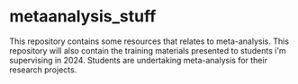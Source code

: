 # metaanalysis_stuff
This repository contains some resources that relates to meta-analysis. This repository will also contain the training materials presented to students i'm supervising in 2024. Students are undertaking meta-analysis for their research projects.
